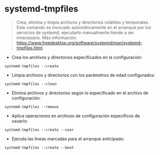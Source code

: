 # systemd-tmpfiles

> Crea, elimina y limpia archivos y directorios volátiles y temporales.
> Este comando es invocado automáticamente en el arranque por los servicios de systemd, ejecutarlo manualmente tiende a ser innecesario.
> Más información: <https://www.freedesktop.org/software/systemd/man/systemd-tmpfiles.html>.

- Crea los archivos y directorios especificados en la configuración:

`systemd-tmpfiles --create`

- Limpia archivos y directorios con los parámetros de edad configurados:

`systemd-tmpfiles --clean`

- Elimina archivos y directorios según lo especificado en el archivo de configuración:

`systemd-tmpfiles --remove`

- Aplica operaciones en archivos de configuración específicos de usuario:

`systemd-tmpfiles --create --user`

- Ejecuta las líneas marcadas para el arranque anticipado:

`systemd-tmpfiles --create --boot`
